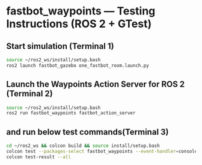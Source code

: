 # fastbot_waypoints — Testing Instructions (ROS 2 + GTest)

## Start simulation (Terminal 1)
```bash
source ~/ros2_ws/install/setup.bash
ros2 launch fastbot_gazebo one_fastbot_room.launch.py
```

## Launch the Waypoints Action Server for ROS 2 (Terminal 2)
```bash
source ~/ros2_ws/install/setup.bash
ros2 run fastbot_waypoints fastbot_action_server
```

## and run below test commands(Terminal 3)
```bash
cd ~/ros2_ws && colcon build && source install/setup.bash
colcon test --packages-select fastbot_waypoints --event-handler=console_direct+
colcon test-result --all
```